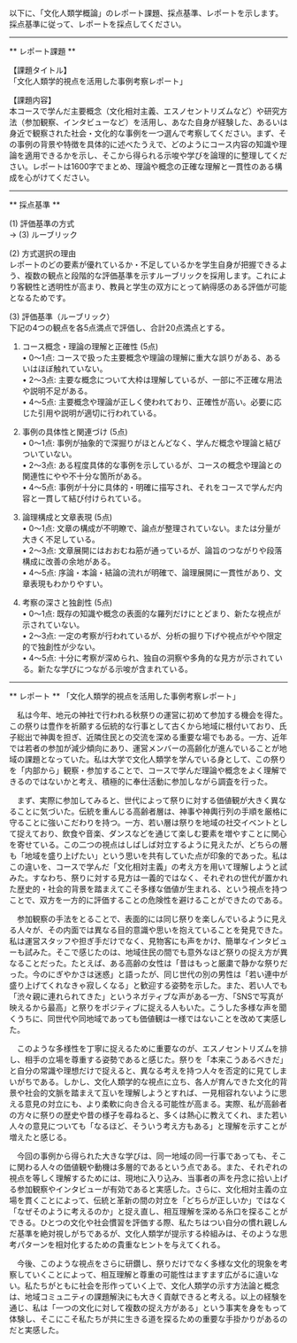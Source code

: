 以下に、「文化人類学概論」のレポート課題、採点基準、レポートを示します。採点基準に従って、レポートを採点してください。

---------------------------------------
** レポート課題 **

【課題タイトル】  
「文化人類学的視点を活用した事例考察レポート」

【課題内容】  
本コースで学んだ主要概念（文化相対主義、エスノセントリズムなど）や研究方法（参加観察、インタビューなど）を活用し、あなた自身が経験した、あるいは身近で観察された社会・文化的な事例を一つ選んで考察してください。まず、その事例の背景や特徴を具体的に述べたうえで、どのようにコース内容の知識や理論を適用できるかを示し、そこから得られる示唆や学びを論理的に整理してください。レポートは1600字でまとめ、理論や概念の正確な理解と一貫性のある構成を心がけてください。

---------------------------------------
** 採点基準 **

(1) 評価基準の方式  
→ (3) ルーブリック  

(2) 方式選択の理由  
レポートのどの要素が優れているか・不足しているかを学生自身が把握できるよう、複数の観点と段階的な評価基準を示すルーブリックを採用します。これにより客観性と透明性が高まり、教員と学生の双方にとって納得感のある評価が可能となるためです。  

(3) 評価基準（ルーブリック）  
下記の4つの観点を各5点満点で評価し、合計20点満点とする。

1) コース概念・理論の理解と正確性 (5点)  
   • 0～1点: コースで扱った主要概念や理論の理解に重大な誤りがある、あるいはほぼ触れていない。  
   • 2～3点: 主要な概念について大枠は理解しているが、一部に不正確な用法や説明不足がある。  
   • 4～5点: 主要概念や理論が正しく使われており、正確性が高い。必要に応じた引用や説明が適切に行われている。  

2) 事例の具体性と関連づけ (5点)  
   • 0～1点: 事例が抽象的で深掘りがほとんどなく、学んだ概念や理論と結びついていない。  
   • 2～3点: ある程度具体的な事例を示しているが、コースの概念や理論との関連性にやや不十分な箇所がある。  
   • 4～5点: 事例が十分に具体的・明確に描写され、それをコースで学んだ内容と一貫して結び付けられている。  

3) 論理構成と文章表現 (5点)  
   • 0～1点: 文章の構成が不明瞭で、論点が整理されていない。または分量が大きく不足している。  
   • 2～3点: 文章展開にはおおむね筋が通っているが、論旨のつながりや段落構成に改善の余地がある。  
   • 4～5点: 序論・本論・結論の流れが明確で、論理展開に一貫性があり、文章表現もわかりやすい。  

4) 考察の深さと独創性 (5点)  
   • 0～1点: 既存の知識や概念の表面的な羅列だけにとどまり、新たな視点が示されていない。  
   • 2～3点: 一定の考察が行われているが、分析の掘り下げや視点がやや限定的で独創性が少ない。  
   • 4～5点: 十分に考察が深められ、独自の洞察や多角的な見方が示されている。新たな学びにつながる示唆が含まれている。  

---------------------------------------
** レポート **
「文化人類学的視点を活用した事例考察レポート」

　私は今年、地元の神社で行われる秋祭りの運営に初めて参加する機会を得た。この祭りは豊作を祈願する伝統的な行事として古くから地域に根付いており、氏子総出で神輿を担ぎ、近隣住民との交流を深める重要な場でもある。一方、近年では若者の参加が減少傾向にあり、運営メンバーの高齢化が進んでいることが地域の課題となっていた。私は大学で文化人類学を学んでいる身として、この祭りを「内部から」観察・参加することで、コースで学んだ理論や概念をよく理解できるのではないかと考え、積極的に奉仕活動に参加しながら調査を行った。

　まず、実際に参加してみると、世代によって祭りに対する価値観が大きく異なることに気づいた。伝統を重んじる高齢者層は、神事や神輿行列の手順を厳格に守ることに強いこだわりを持つ。一方、若い層は祭りを地域の社交イベントとして捉えており、飲食や音楽、ダンスなどを通じて楽しむ要素を増やすことに関心を寄せている。この二つの視点はしばしば対立するように見えたが、どちらの層も「地域を盛り上げたい」という思いを共有していた点が印象的であった。私はこの違いを、コースで学んだ「文化相対主義」の考え方を用いて理解しようと試みた。すなわち、祭りに対する見方は一義的ではなく、それぞれの世代が置かれた歴史的・社会的背景を踏まえてこそ多様な価値が生まれる、という視点を持つことで、双方を一方的に評価することの危険性を避けることができたのである。

　参加観察の手法をとることで、表面的には同じ祭りを楽しんでいるように見える人々が、その内面では異なる目的意識や思いを抱えていることを発見できた。私は運営スタッフや担ぎ手だけでなく、見物客にも声をかけ、簡単なインタビューも試みた。そこで感じたのは、地域住民の間でも意外なほど祭りの捉え方が異なることだった。たとえば、ある高齢の女性は「昔はもっと厳粛で静かな祭りだった。今のにぎやかさは迷惑」と語ったが、同じ世代の別の男性は「若い連中が盛り上げてくれなきゃ寂しくなる」と歓迎する姿勢を示した。また、若い人でも「渋々親に連れられてきた」というネガティブな声がある一方、「SNSで写真が映えるから最高」と祭りをポジティブに捉える人もいた。こうした多様な声を聞くうちに、同世代や同地域であっても価値観は一様ではないことを改めて実感した。

　このような多様性を丁寧に捉えるために重要なのが、エスノセントリズムを排し、相手の立場を尊重する姿勢であると感じた。祭りを「本来こうあるべきだ」と自分の常識や理想だけで捉えると、異なる考えを持つ人々を否定的に見てしまいがちである。しかし、文化人類学的な視点に立ち、各人が育んできた文化的背景や社会的文脈を踏まえて互いを理解しようとすれば、一見相容れないように思える意見の対立にも、より柔軟に向き合える可能性が高まる。実際、私が高齢者の方々に祭りの歴史や昔の様子を尋ねると、多くは熱心に教えてくれ、また若い人々の意見についても「なるほど、そういう考え方もある」と理解を示すことが増えたと感じる。

　今回の事例から得られた大きな学びは、同一地域の同一行事であっても、そこに関わる人々の価値観や動機は多層的であるという点である。また、それぞれの視点を等しく理解するためには、現地に入り込み、当事者の声を丹念に拾い上げる参加観察やインタビューが有効であると実感した。さらに、文化相対主義の立場を貫くことによって、伝統と革新の間の対立を「どちらが正しいか」ではなく「なぜそのように考えるのか」と捉え直し、相互理解を深める糸口を探ることができる。ひとつの文化や社会慣習を評価する際、私たちはつい自分の慣れ親しんだ基準を絶対視しがちであるが、文化人類学が提示する枠組みは、そのような思考パターンを相対化するための貴重なヒントを与えてくれる。

　今後、このような視点をさらに研鑽し、祭りだけでなく多様な文化的現象を考察していくことによって、相互理解と尊重の可能性はますます広がるに違いない。私たちがともに社会を形作っていく上で、文化人類学の示す方法論と概念は、地域コミュニティの課題解決にも大きく貢献できると考える。以上の経験を通じ、私は「一つの文化に対して複数の捉え方がある」という事実を身をもって体験し、そこにこそ私たちが共に生きる道を探るための重要な手掛かりがあるのだと実感した。

